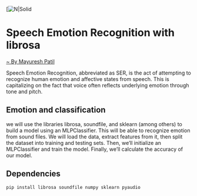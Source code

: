 [![N|Solid](https://miro.medium.com/max/1620/0*tqQ-x7QM2zKhJB9F.jpg)
# Speech Emotion Recognition with librosa
[~ By Mayuresh Patil]()

Speech Emotion Recognition, abbreviated as SER, is the act of attempting to recognize human emotion and affective states from speech. This is capitalizing on the fact that voice often reflects underlying emotion through tone and pitch.
## Emotion and classification

we will use the libraries librosa, soundfile, and sklearn (among others) to build a model using an MLPClassifier. This will be able to recognize emotion from sound files. We will load the data, extract features from it, then split the dataset into training and testing sets. Then, we’ll initialize an MLPClassifier and train the model. Finally, we’ll calculate the accuracy of our model.


## Dependencies
```
pip install librosa soundfile numpy sklearn pyaudio
```
